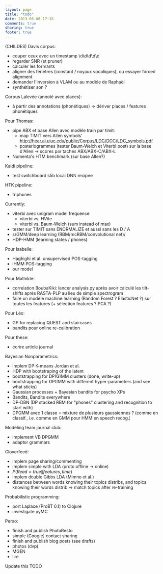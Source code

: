```yaml
---
layout: page
title: "todo"
date: 2013-06-06 17:18
comments: true
sharing: true
footer: true
---
```


(CHILDES) Davis corpus:

 * couper ceux avec un timestamp \d\d\d\d\d
 * regarder SNR (et pruner)
 * calculer les formants
 * aligner des fenetres (constant / noyaux vocaliques), ou essayer forced
  alignment
 * demander l'inversion à VLAM ou au modèle de Raphaël
 * synthétiser son ?


Corpus Lalevée (annoté avec places):

 * à partir des annotations (phonétiques) -> dériver places / features
  phonétiques


Pour Thomas:

 * pipe ABX et base Allen avec modèle train par timit:  
    - map TIMIT vers Allen symbols' 
    http://hear.ai.uiuc.edu/public/Corpus/LDC/DOC/LDC_symbols.pdf  
    - posteriogrammes (tester Baum-Welch et Viterbi post) sur la base d'Allen 
    -> scores par taches ABX/ABX-C/ABX-L  
 * Numenta's HTM benchmark (sur base Allen?)


Kaldi pipeline:
 
 * test switchboard s5b local DNN recipee


HTK pipeline:

 * triphones


Currently:

 * viterbi avec unigram model frequence
    - viterbi vs. HVite  
    - viterbi vs. Baum-Welch (sum instead of max)  
 * tester sur TIMIT sans ENORMALIZE et aussi sans les D / A
 * s/GMM/deep learning (RBM/mcRBM/convolutional net)/
 * HDP-HMM (learning states / phones)


Pour Isabelle:

 * Haghighi et al. unsupervised POS-tagging
 * iHMM POS-tagging
 * our model


Pour Mathilde:

 * correlation BoubaKiki: lancer analysis.py après avoir calculé les
   tilt-shifts après RASTA-PLP au lieu de simple spectrogram
 * faire un modèle machine learning (Random Forest ? ElasticNet ?) sur toutes
   les features (+ sélection features ? PCA ?)


Pour Léo:

 * GP for replacing QUEST and staircases
 * bandits pour online re-calibration


Pour thèse:

 * écrire article journal



Bayesian Nonparametrics:

 * implem DP K-means Jordan et al.
 * HDP with bootstraping of the latent 
 * bootstrapping for DP(G)MM clusters (done, write-up)
 * bootstrapping for DPGMM with different hyper-parameters (and see what sticks)
 * Gaussian processes + Bayesian bandits for psycho XPs
 * Bandits, Bandits everywhere
 * DP-DBN (DP stacked RBM for "phones" clustering and recognition to start with)
 * DPGMM avec 1 classe = mixture de plusieurs gaussiennes ? (comme en classif., i.e. comme en GMM pour HMM en speech recog.)


Modeling team journal club:

 * implement VB DPGMM
 * adaptor grammars


Cloverfeed:

 * implem page sharing/commenting
 * implem simple with LDA (proto offline -> online)
 * $P(Read=true\|features, time)$
 * implem double Gibbs LDA (Mimno et al.)
 * distances between words knowing their topics distribs,
 and topics knowing their words distrib => match topics after re-training


Probabilistic programming:

 * port Laplace (ProBT 0.1) to Clojure
 * investigate pyMC


Perso:

 * finish and publish PhotoResto
 * simple (Google) contact sharing 
 * finish and publish blog posts (see drafts)
 * photos (dvp)
 * MGEN
 * lire


Update this TODO


